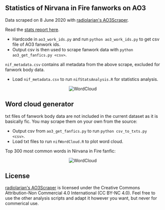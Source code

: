 ## Statistics of Nirvana in Fire fanworks on AO3

Data scraped on 8 June 2020 with [radiolarian's AO3Scraper](https://github.com/radiolarian/AO3Scraper).

Read the [stats report here](https://seowxft.github.io/other/nirvana-in-fire-stats).

- Hardcode <url> in `ao3_work_ids.py` and run `python ao3_work_ids.py` to get csv file of AO3 fanwork ids.
- Output csv is then used to scrape fanwork data with `python ao3_get_fanfics.py <csv>`.

`nif_metadata.csv` contains all metadata from the above scrape, excluded for fanwork body data.
- Load `nif_metadata.csv` to run `nifStatsAnalysis.R` for statistics analysis.

<p align="center">
  <img src="https://github.com/seowxft/NiFAO3Scrape/blob/master/Figures/Rplot01.png" alt="WordCloud"/>
</p>


## Word cloud generator
txt files of fanwork body data are not included in the current dataset as it is basically fic. You may scrape them on your own from the source:
- Output csv from `ao3_get_fanfics.py` to run `python csv_to_txts.py <csv>`.
- Load txt files to run `nifWordCloud.R` to plot word cloud.

Top 300 most common words in Nirvana in Fire fanfic:
<p align="center">
  <img src="https://github.com/seowxft/NiFAO3Scrape/blob/master/Figures/Rplot15.jpg" alt="WordCloud"/>
</p>

## License
[radiolarian's AO3Scraper](https://github.com/radiolarian/AO3Scraper) is licensed under the Creative Commons Attribution-Non Commercial 4.0 International (CC BY-NC 4.0). Feel free to use the other analysis scripts and adapt it however you want, but never for commerical use.
